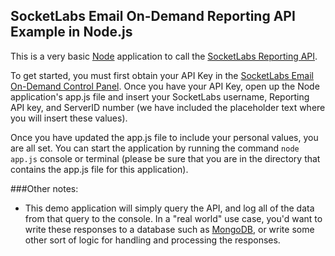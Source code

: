 ## SocketLabs Email On-Demand Reporting API Example in Node.js

This is a very basic [Node](https://nodejs.org/) application to call the [SocketLabs Reporting API](http://www.socketlabs.com/api-reference/reporting-api/).

To get started, you must first obtain your API Key in the [SocketLabs Email On-Demand Control Panel](https://cp.socketlabs.com/security#/).  Once you have your API Key, open up the Node application's app.js file and insert your SocketLabs username, Reporting API key, and ServerID number (we have included the placeholder text where you will insert these values).

Once you have updated the app.js file to include your personal values, you are all set.  You can start the application by running the command `node app.js` console or terminal (please be sure that you are in the directory that contains the app.js file for this application).

###Other notes:
* This demo application will simply query the API, and log all of the data from that query to the console.  In a "real world" use case, you'd want to write these responses to a database such as [MongoDB](https://www.mongodb.org/), or write some other sort of logic for handling and processing the responses.